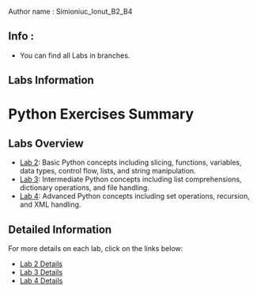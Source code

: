 Author name : Simioniuc_Ionut_B2_B4

## Info :
+ You can find all Labs in branches.

## Labs Information

# Python Exercises Summary

## Labs Overview

- [Lab 2](Lab2.md): Basic Python concepts including slicing, functions, variables, data types, control flow, lists, and string manipulation.
- [Lab 3](Lab3.md): Intermediate Python concepts including list comprehensions, dictionary operations, and file handling.
- [Lab 4](Lab4.md): Advanced Python concepts including set operations, recursion, and XML handling.


## Detailed Information

For more details on each lab, click on the links below:

- [Lab 2 Details](Lab2.md)
- [Lab 3 Details](Lab3.md)
- [Lab 4 Details](Lab4.md)


